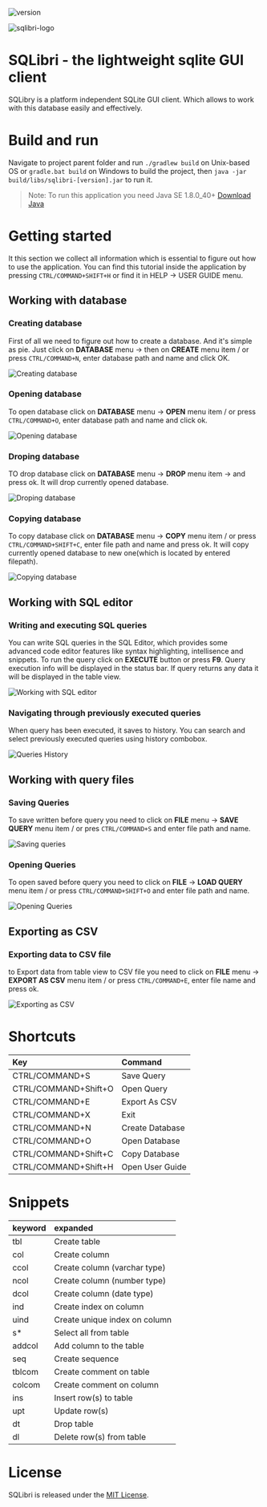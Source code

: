 ![version](https://raw.githubusercontent.com/Saka7/sqlibri/master/src/com/sqlibri/resources/image/version.png)

![sqlibri-logo](https://raw.githubusercontent.com/Saka7/sqlibri/master/SQLibri.png)

# SQLibri - the lightweight sqlite GUI client
SQLibry is a platform independent SQLite GUI client. Which allows to work with this database easily and effectively.

# Build and run
Navigate to project parent folder and run `./gradlew build` on Unix-based OS or `gradle.bat build` on Windows to build the project, then `java -jar build/libs/sqlibri-[version].jar` to run it.
> Note: To run this application you need Java SE 1.8.0_40+
[Download Java](http://www.oracle.com/technetwork/java/javase/downloads/jdk8-downloads-2133151.html)

# Getting started
It this section we collect all information which is essential to figure out how to use the application. You can find this tutorial inside the application by pressing `CTRL/COMMAND+SHIFT+H` or find it in HELP -> USER GUIDE menu.

## Working with database
### Creating database
First of all we need to figure out how to create a database. And it's simple as pie. Just click on **DATABASE** menu -> then on **CREATE** menu item / or press `CTRL/COMMAND+N`, enter database path and name and click OK.

![Creating database](https://raw.githubusercontent.com/Saka7/sqlibri/master/src/com/sqlibri/resources/image/Database-Create.png)

### Opening database
To open database click on **DATABASE** menu -> **OPEN** menu item / or press `CTRL/COMMAND+O`, enter database path and name and click ok.

![Opening database](https://raw.githubusercontent.com/Saka7/sqlibri/master/src/com/sqlibri/resources/image/Database-Open.png)

### Droping database
TO drop database click on **DATABASE** menu -> **DROP** menu item -> and press ok. It will drop currently opened database.

![Droping database](https://raw.githubusercontent.com/Saka7/sqlibri/master/src/com/sqlibri/resources/image/Database-Drop.png)

### Copying database
To copy database click on **DATABASE** menu -> **COPY** menu item / or press 	`CTRL/COMMAND+SHIFT+C`, enter file path and name and press ok. It will copy currently opened database to new one(which is located by entered filepath).

![Copying database](https://raw.githubusercontent.com/Saka7/sqlibri/master/src/com/sqlibri/resources/image/Database-Copy.png)

## Working with SQL editor
### Writing and executing SQL queries
You can write SQL queries in the SQL Editor, which provides some advanced code editor features like syntax highlighting, intellisence and snippets. To run the query click on **EXECUTE** button or press **F9**. Query execution info will be displayed in the status bar. If query returns any data it will be displayed in the table view.

![Working with SQL editor](https://raw.githubusercontent.com/Saka7/sqlibri/master/src/com/sqlibri/resources/image/SQLEditor.png)

### Navigating through previously executed queries
When query has been executed, it saves to history. You can search and select previously executed queries using history combobox.

![Queries History](https://raw.githubusercontent.com/Saka7/sqlibri/master/src/com/sqlibri/resources/image/History.png)


## Working with query files
### Saving Queries
To save written before query you need to click on **FILE** menu -> **SAVE QUERY** menu item / or pres `CTRL/COMMAND+S` and enter file path and name.

![Saving queries](https://raw.githubusercontent.com/Saka7/sqlibri/master/src/com/sqlibri/resources/image/File-SaveQuery.png)

### Opening Queries
To open saved before query you need to click on **FILE** -> **LOAD QUERY** menu item / or press `CTRL/COMMAND+SHIFT+O` and enter file path and name.

![Opening Queries](https://raw.githubusercontent.com/Saka7/sqlibri/master/src/com/sqlibri/resources/image/File-LoadQuery.png)

## Exporting as CSV
### Exporting data to CSV file
to Export data from table view to CSV file you need to click on  **FILE** menu -> **EXPORT AS CSV** menu item / or press `CTRL/COMMAND+E`, enter file name and press ok.

![Exporting as CSV](https://raw.githubusercontent.com/Saka7/sqlibri/master/src/com/sqlibri/resources/image/File-ExportAsCSV.png)

# Shortcuts

|Key|Command|
|:--	|:--	|
| CTRL/COMMAND+S | Save Query |
| CTRL/COMMAND+Shift+O | Open Query |
| CTRL/COMMAND+E | Export As CSV|
| CTRL/COMMAND+X | Exit |
| CTRL/COMMAND+N | Create Database |
| CTRL/COMMAND+O | Open Database |
| CTRL/COMMAND+Shift+C | Copy Database|
| CTRL/COMMAND+Shift+H | Open User Guide|

# Snippets

|keyword|expanded|
|:--	|:--	|
| tbl | Create table |
| col | Create column |
| ccol | Create column (varchar type) |
| ncol | Create column (number type) |
| dcol | Create column (date type) |
| ind | Create index on column |
| uind | Create unique index on column |
| s* | Select all from table |
| addcol | Add column to the table |
| seq | Create sequence |
| tblcom | Create comment on table |
| colcom | Create comment on column |
| ins | Insert row(s) to table |
| upt | Update row(s) |
| dt | Drop table |
| dl | Delete row(s) from table |

# License
SQLibri is released under the [MIT License](https://opensource.org/licenses/MIT).

